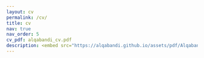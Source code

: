 ```yaml
---
layout: cv
permalink: /cv/
title: cv
nav: true
nav_order: 5
cv_pdf: alqabandi_cv.pdf
description: <embed src="https://alqabandi.github.io/assets/pdf/Alqabandi_CV_20240411.pdf" width="800px" height="2100px" />
---
```

